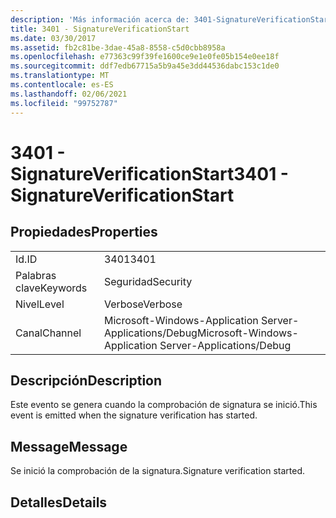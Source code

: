 ```yaml
---
description: 'Más información acerca de: 3401-SignatureVerificationStart'
title: 3401 - SignatureVerificationStart
ms.date: 03/30/2017
ms.assetid: fb2c81be-3dae-45a8-8558-c5d0cbb8958a
ms.openlocfilehash: e77363c99f39fe1600ce9e1e0fe05b154e0ee18f
ms.sourcegitcommit: ddf7edb67715a5b9a45e3dd44536dabc153c1de0
ms.translationtype: MT
ms.contentlocale: es-ES
ms.lasthandoff: 02/06/2021
ms.locfileid: "99752787"
---
```

# <a name="3401---signatureverificationstart"></a><span data-ttu-id="6703b-103">3401 - SignatureVerificationStart</span><span class="sxs-lookup"><span data-stu-id="6703b-103">3401 - SignatureVerificationStart</span></span>

## <a name="properties"></a><span data-ttu-id="6703b-104">Propiedades</span><span class="sxs-lookup"><span data-stu-id="6703b-104">Properties</span></span>  
  
|||  
|-|-|  
|<span data-ttu-id="6703b-105">Id.</span><span class="sxs-lookup"><span data-stu-id="6703b-105">ID</span></span>|<span data-ttu-id="6703b-106">3401</span><span class="sxs-lookup"><span data-stu-id="6703b-106">3401</span></span>|  
|<span data-ttu-id="6703b-107">Palabras clave</span><span class="sxs-lookup"><span data-stu-id="6703b-107">Keywords</span></span>|<span data-ttu-id="6703b-108">Seguridad</span><span class="sxs-lookup"><span data-stu-id="6703b-108">Security</span></span>|  
|<span data-ttu-id="6703b-109">Nivel</span><span class="sxs-lookup"><span data-stu-id="6703b-109">Level</span></span>|<span data-ttu-id="6703b-110">Verbose</span><span class="sxs-lookup"><span data-stu-id="6703b-110">Verbose</span></span>|  
|<span data-ttu-id="6703b-111">Canal</span><span class="sxs-lookup"><span data-stu-id="6703b-111">Channel</span></span>|<span data-ttu-id="6703b-112">Microsoft-Windows-Application Server-Applications/Debug</span><span class="sxs-lookup"><span data-stu-id="6703b-112">Microsoft-Windows-Application Server-Applications/Debug</span></span>|  
  
## <a name="description"></a><span data-ttu-id="6703b-113">Descripción</span><span class="sxs-lookup"><span data-stu-id="6703b-113">Description</span></span>  

 <span data-ttu-id="6703b-114">Este evento se genera cuando la comprobación de signatura se inició.</span><span class="sxs-lookup"><span data-stu-id="6703b-114">This event is emitted when the signature verification has started.</span></span>  
  
## <a name="message"></a><span data-ttu-id="6703b-115">Message</span><span class="sxs-lookup"><span data-stu-id="6703b-115">Message</span></span>  

 <span data-ttu-id="6703b-116">Se inició la comprobación de la signatura.</span><span class="sxs-lookup"><span data-stu-id="6703b-116">Signature verification started.</span></span>  
  
## <a name="details"></a><span data-ttu-id="6703b-117">Detalles</span><span class="sxs-lookup"><span data-stu-id="6703b-117">Details</span></span>
